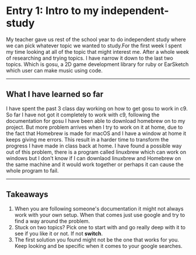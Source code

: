 # Entry 1: Intro to my independent-study
My teacher gave us rest of the school year to do independent study where we can pick whatever topic we wanted to study.For the first week I spent my time 
looking at all of the topic that might interest me. After a whole week of researching and trying topics. I have narrow it down to the last 
two topics. Which is gosu, a 2D game development library for ruby or EarSketch which user can make music using code.
___
## What I have learned so far
I have spent the past 3 class day working on how to get gosu to work in c9. So far I have not got it completely to work with c9, following the documentation 
for gosu I have been able to download homebrew on to my project. But more problem arrives when I try to work on it at home, due to the fact that 
Homebrew is made for macOS and I have a window at home it keeps giving me errors. This result in a harder time to transform the progress I have made in class 
back at home. I have found a possible way out of this problem, there is a program called linuxbrew which can work on windows but I don't know if I can downlaod 
linuxbrew and Homebrew on the same machine and it would work together or perhaps it can cause the whole program to fail.
___
## Takeaways
1. When you are following someone's documentation it might not always work with your own setup. When that comes just use google and try to find a way around the problem.
2. Stuck on two topics? Pick one to start with and go really deep with it to see if you like it or not. If not **switch**.
3. The first solution you found might not be the one that works for you. Keep looking and be specific when it comes to your google searches.